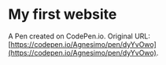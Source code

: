 # My first website

A Pen created on CodePen.io. Original URL: [https://codepen.io/Agnesimo/pen/dyYvOwo](https://codepen.io/Agnesimo/pen/dyYvOwo).


